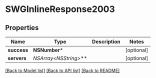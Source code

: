 # SWGInlineResponse2003

## Properties
Name | Type | Description | Notes
------------ | ------------- | ------------- | -------------
**success** | **NSNumber*** |  | [optional] 
**servers** | **NSArray&lt;NSString*&gt;*** |  | [optional] 

[[Back to Model list]](../README.md#documentation-for-models) [[Back to API list]](../README.md#documentation-for-api-endpoints) [[Back to README]](../README.md)


